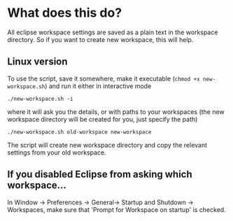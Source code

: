 # What does this do?

All eclipse workspace settings are saved as a plain text in the workspace directory. So if you want to create new workspace, this will help.

## Linux version

To use the script, save it somewhere, make it executable (`chmod +x new-workspace.sh`) and run it either in interactive mode

`./new-workspace.sh -i`

where it will ask you the details, or with paths to your workspaces (the new workspace directory will be created for you, just specify the path)

`./new-workspace.sh old-workspace new-workspace`

The script will create new workspace directory and copy the relevant settings from your old workspace.


## If you disabled Eclipse from asking which workspace...

In Window -> Preferences -> General-> Startup and Shutdown -> Workspaces, make sure that 'Prompt for Workspace on startup' is checked.
